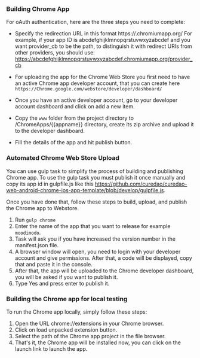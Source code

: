 ### Building Chrome App

For oAuth authentication, here are the three steps you need to complete:
* Specify the redirection URL in this format https://<extension-id>.chromiumapp.org/<anything-here> For example, if 
your app ID is abcdefghijklmnopqrstuvwxyzabcdef and you want provider_cb to be the path, to distinguish it with redirect 
URIs from other providers, you should use: https://abcdefghijklmnopqrstuvwxyzabcdef.chromiumapp.org/provider_cb

* For uploading the app for the Chrome Web Store you first need to have an active Chrome app developer account, 
that you can create here `https://Chrome.google.com/webstore/developer/dashboard/`
* Once you have an active developer account, go to your developer account dashboard and click on add a new item.
* Copy the `www` folder from the project directory to /ChromeApps/{{appname}} directory, create its zip archive and 
upload it to the developer dashboard.
* Fill the details of the app and hit publish button.

### Automated Chrome Web Store Upload
You can use gulp task to simplify the process of building and publishing Chrome app. To use the gulp task you must 
publish it once manually and copy its app id in gulpfile.js like this 
https://github.com/curedao/curedao-web-android-chrome-ios-app-template/blob/develop/gulpfile.js. 

Once you have done that, follow these steps to build, upload, and publish the Chrome app to Webstore.

1. Run `gulp chrome`
1. Enter the name of the app that you want to release for example `moodimodo`. 
1. Task will ask you if you have increased the version number in the manifest.json file.
1. A browser window will open, you need to login with your developer account and give permissions. After that, a code will be displayed, copy that and paste it in the console.
1. After that, the app will be uploaded to the Chrome developer dashboard, you will be asked if you want to publish it. 
1. Type Yes and press enter to publish it.  

### Building the Chrome app for local testing

To run the Chrome app locally, simply follow these steps:

1. Open the URL chrome://extensions in your Chrome browser.
2. Click on load unpacked extension button.
3. Select the path of the Chrome app project in the file browser.
4. That's it, the Chrome app will be installed now, you can click on the launch link to launch the app.
